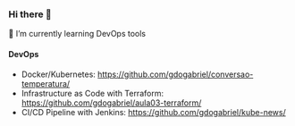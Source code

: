### Hi there 👋
🌱 I’m currently learning DevOps tools

#### DevOps
- Docker/Kubernetes: https://github.com/gdogabriel/conversao-temperatura/
- Infrastructure as Code with Terraform: https://github.com/gdogabriel/aula03-terraform/
- CI/CD Pipeline with Jenkins: https://github.com/gdogabriel/kube-news/
